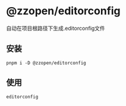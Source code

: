 # @zzopen/editorconfig
自动在项目根路径下生成.editorconfig文件

## 安装
```shell
pnpm i -D @zzopen/editorconfig
```

## 使用
```shell
editorconfig
```
